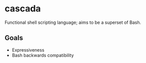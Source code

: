 # cascada
Functional shell scripting language; aims to be a superset of Bash.

## Goals
* Expressiveness
* Bash backwards compatibility